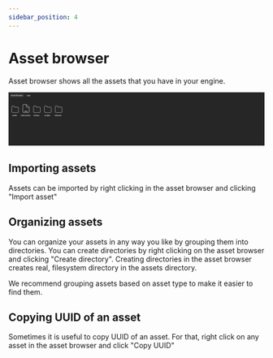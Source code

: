 ```yaml
---
sidebar_position: 4
---
```


# Asset browser

Asset browser shows all the assets that you have in your engine.

![Asset browser](./img/asset-browser.png)

## Importing assets

Assets can be imported by right clicking in the asset browser and clicking "Import asset"

## Organizing assets

You can organize your assets in any way you like by grouping them into directories. You can create directories by right clicking on the asset browser and clicking "Create directory". Creating directories in the asset browser creates real, filesystem directory in the assets directory.

We recommend grouping assets based on asset type to make it easier to find them.

## Copying UUID of an asset

Sometimes it is useful to copy UUID of an asset. For that, right click on any asset in the asset browser and click "Copy UUID"
